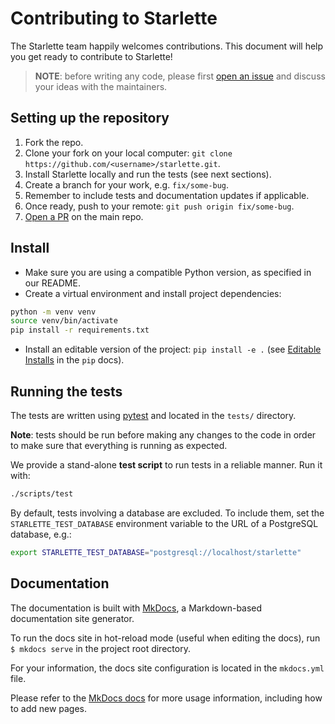 # Contributing to Starlette

The Starlette team happily welcomes contributions. This document will help you get ready to contribute to Starlette!

> **NOTE**: before writing any code, please first [open an issue] and discuss your ideas with the maintainers.

## Setting up the repository

1. Fork the repo.
2. Clone your fork on your local computer: `git clone https://github.com/<username>/starlette.git`.
3. Install Starlette locally and run the tests (see next sections).
4. Create a branch for your work, e.g. `fix/some-bug`.
5. Remember to include tests and documentation updates if applicable.
6. Once ready, push to your remote: `git push origin fix/some-bug`.
 7. [Open a PR] on the main repo.

## Install

- Make sure you are using a compatible Python version, as specified in our README.
- Create a virtual environment and install project dependencies:

```bash
python -m venv venv
source venv/bin/activate
pip install -r requirements.txt
```

- Install an editable version of the project: `pip install -e .` (see [Editable Installs] in the `pip` docs).

## Running the tests

The tests are written using [pytest] and located in the `tests/` directory.

**Note**: tests should be run before making any changes to the code in order to make sure that everything is running as expected.

We provide a stand-alone **test script** to run tests in a reliable manner. Run it with:

```bash
./scripts/test
```

By default, tests involving a database are excluded. To include them, set the `STARLETTE_TEST_DATABASE` environment variable to the URL of a PostgreSQL database, e.g.:

```bash
export STARLETTE_TEST_DATABASE="postgresql://localhost/starlette"
```

## Documentation

The documentation is built with [MkDocs], a Markdown-based documentation site generator.

To run the docs site in hot-reload mode (useful when editing the docs), run `$ mkdocs serve` in the project root directory.

For your information, the docs site configuration is located in the `mkdocs.yml` file.

Please refer to the [MkDocs docs][MkDocs] for more usage information, including how to add new pages.

[open an issue]: https://github.com/encode/starlette/issues/new
[Open a PR]: https://github.com/encode/starlette/compare
[pytest]: https://docs.pytest.org
[pytest-cov]: https://github.com/pytest-dev/pytest-cov
[MkDocs]: https://www.mkdocs.org
[Editable Installs]: https://pip.pypa.io/en/stable/reference/pip_install/#editable-installs
